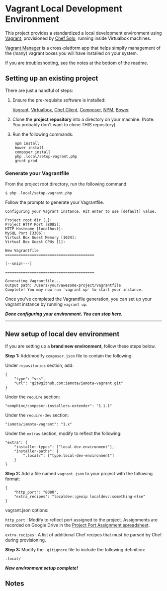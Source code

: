 # Vagrant Local Development Environment

This project provides a standardized a local development environment using [Vagrant](http://vagrantup.com), provisioned by [Chef Solo](vagrantup.com/docs/provisioning/chef_solo.html), running inside Virtualbox machines.

[Vagrant Manager](http://vagrantmanager.com/) is a cross-platform app that helps simplfy management of the (many) vagrant boxes you will have installed on your system.

If you are troubleshooting, see the notes at the bottom of the readme.

## Setting up an existing project

There are just a handful of steps:

1. Ensure the pre-requisite software is installed: 
   
   [Vagrant](https://www.vagrantup.com/downloads.html), [Virtualbox](https://www.virtualbox.org/wiki/Downloads), [Chef Client](https://downloads.chef.io), [Composer](https://getcomposer.org), [NPM](https://nodejs.org/en/download/), [Bower](https://bower.io)

2. Clone the **project repository** into a directory on your machine. (Note: You probably don't want to clone THIS repository).

3. Run the following commands:

        npm install
        bower install
        composer install
        php .local/setup-vagrant.php
        grunt prod

### Generate your Vagrantfile

From the project root directory, run the following command:

    $ php .local/setup-vagrant.php

Follow the prompts to generate your Vagrantfile.

	Configuring your Vagrant instance. Hit enter to use [default] value.

	Project root dir [.]:
	Project HTTP Port [8085]:
	HTTP Hostname [localhost]:
	MySQL Port [3306]:
	Virtual Box Guest Memory [1024]:
	Virtual Box Guest CPUs [1]:

	New Vagrantfile
	========================================

	[--snip!---]

	========================================

	Generating Vagrantfile...
	Output path: /Users/your/awesome-project/Vagrantfile
	Complete! You may now run `vagrant up` to start your instance.

Once you've completed the Vagrantfile generation, you can set up your vagrant instance by running `vagrant up`.

***Done configuring your environment. You can stop here.***

----

## New setup of local dev environment

If you are setting up a **brand new environment**, follow these steps below. 

**Step 1:** Add/modify `composer.json` file to contain the following:

Under `repositories` section, add:

    {
        "type": "vcs",
        "url": "git@github.com:iamota/iamota-vagrant.git"
    }

Under the `require` section:

    "oomphinc/composer-installers-extender": "1.1.1"

Under the `require-dev` section:

    "iamota/iamota-vagrant": "1.x"

Under the `extras` section, modify to reflect the following:

    "extra": {
        "installer-types": ["local-dev-environment"],
        "installer-paths": {
            ".local/": ["type:local-dev-environment"]
        }
    }

**Step 2:** Add a file named `vagrant.json` to your project with the following format:

    {
	    "http_port": "8080",
	    "extra_recipes": "localdev::geoip localdev::something-else"
    }

vagrant.json options:

`http_port` : Modify to reflect port assigned to the project. Assignments are recorded on Google Drive in the [Project Port Assignment spreadsheet](https://docs.google.com/a/iamota.com/spreadsheets/d/1pFm1RVFnsfQsNyC2YpmfQZtubdgDO7mOfymduogZDRA/edit?usp=sharing).

`extra_recipes` : A list of additional Chef recipes that must be parsed by Chef during provisioning.

**Step 3:** Modify the `.gitignore` file to include the following definition:

    .local/

***New environment setup complete!***


## Notes




